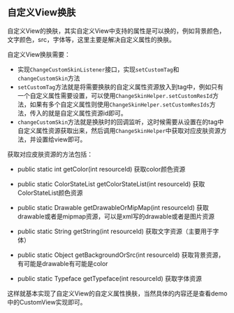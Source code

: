 ## 自定义View换肤

自定义View的换肤，其实自定义View中支持的属性是可以换的，例如背景颜色，文字颜色，src，字体等，这里主要是解决自定义属性的换肤。

自定义View换肤需要：

* 实现`ChangeCustomSkinListener`接口，实现`setCustomTag`和`changeCustomSkin`方法
* `setCustomTag`方法就是将需要换肤的自定义属性资源放入到tag中，例如只有一个自定义属性需要设置，可以使用`ChangeSkinHelper.setCustomResId`方法，如果有多个自定义属性则使用`ChangeSkinHelper.setCustomResIds`方法，传入的就是自定义属性资源id即可。
* `changeCustomSkin`方法就是换肤时的回调监听，这时候需要从设置在的tag中自定义属性资源获取出来，然后调用`ChangeSkinHelper`中获取对应皮肤资源方法，并设置给view即可。

获取对应皮肤资源的方法包括：

* public static int getColor(int resourceId) 获取color颜色资源

* public static ColorStateList getColorStateList(int resourceId) 获取ColorStateList颜色资源

* public static Drawable getDrawableOrMipMap(int resourceId) 获取drawable或者是mipmap资源，可以是xml写的drawable或者是图片资源

* public static String getString(int resourceId) 获取文字资源（主要用于字体）

* public static Object getBackgroundOrSrc(int resourceId) 获取背景资源，有可能是drawable有可能是color

* public static Typeface getTypeface(int resourceId) 获取字体资源

这样就基本实现了自定义View的自定义属性换肤，当然具体的内容还是查看demo中的CustomView实现即可。
